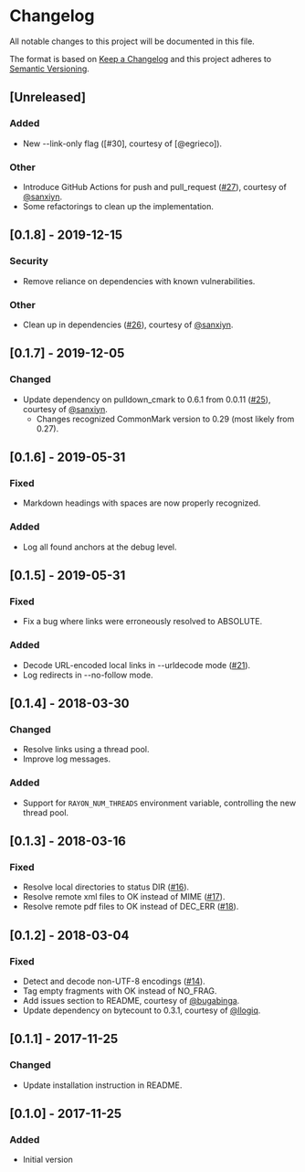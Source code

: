 # Changelog
All notable changes to this project will be documented in this file.

The format is based on [Keep a Changelog](http://keepachangelog.com/en/1.0.0/)
and this project adheres to [Semantic Versioning](http://semver.org/spec/v2.0.0.html).

## [Unreleased]
### Added
- New --link-only flag ([#30], courtesy of [@egrieco]).

### Other
- Introduce GitHub Actions for push and pull\_request ([#27]), courtesy of [@sanxiyn].
- Some refactorings to clean up the implementation.

## [0.1.8] - 2019-12-15
### Security
- Remove reliance on dependencies with known vulnerabilities.

### Other
- Clean up in dependencies ([#26]), courtesy of [@sanxiyn].

## [0.1.7] - 2019-12-05
### Changed
- Update dependency on pulldown\_cmark to 0.6.1 from 0.0.11 ([#25]), courtesy of [@sanxiyn].
  - Changes recognized CommonMark version to 0.29 (most likely from 0.27).

## [0.1.6] - 2019-05-31
### Fixed
- Markdown headings with spaces are now properly recognized.

### Added
- Log all found anchors at the debug level.

## [0.1.5] - 2019-05-31
### Fixed
- Fix a bug where links were erroneously resolved to ABSOLUTE.

### Added
- Decode URL-encoded local links in --urldecode mode ([#21]).
- Log redirects in --no-follow mode.

## [0.1.4] - 2018-03-30
### Changed
- Resolve links using a thread pool.
- Improve log messages.

### Added
- Support for `RAYON_NUM_THREADS` environment variable, controlling the
  new thread pool.

## [0.1.3] - 2018-03-16
### Fixed
- Resolve local directories to status DIR ([#16]).
- Resolve remote xml files to OK instead of MIME ([#17]).
- Resolve remote pdf files to OK instead of DEC\_ERR ([#18]).

## [0.1.2] - 2018-03-04
### Fixed
- Detect and decode non-UTF-8 encodings ([#14]).
- Tag empty fragments with OK instead of NO\_FRAG.
- Add issues section to README, courtesy of [@bugabinga].
- Update dependency on bytecount to 0.3.1, courtesy of [@llogiq].

## [0.1.1] - 2017-11-25
### Changed
- Update installation instruction in README.

## [0.1.0] - 2017-11-25
### Added
- Initial version


[@bugabinga]: https://github.com/bugabinga
[@llogiq]: https://github.com/llogiq
[@sanxiyn]: https://github.com/sanxiyn
[#14]: https://github.com/mattias-p/linky/issues/14
[#16]: https://github.com/mattias-p/linky/issues/16
[#17]: https://github.com/mattias-p/linky/issues/17
[#18]: https://github.com/mattias-p/linky/issues/18
[#21]: https://github.com/mattias-p/linky/issues/21
[#25]: https://github.com/mattias-p/linky/issues/25
[#26]: https://github.com/mattias-p/linky/issues/26
[#27]: https://github.com/mattias-p/linky/issues/27
